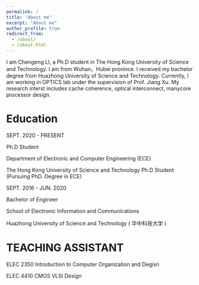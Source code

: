 ```yaml
---
permalink: /
title: "About me"
excerpt: "About me"
author_profile: true
redirect_from: 
  - /about/
  - /about.html
---
```


I am Chengeng LI, a Ph.D student in The Hong Kong University of Science and Technology. I am from Wuhan，Hubei province. I received my bachelor degree from Huazhong University of Science and Technology. Currently, I am working in OPTICS lab under the supervision of Prof. Jiang Xu. My research interst includes cache coherence, optical interconnect, manycore processor design.

Education
======
SEPT. 2020 - PRESENT

Ph.D Student

Department of Electronic and Computer Engineering (ECE)

The Hong Kong University of Science and Technology Ph.D Student (Pursuing PhD. Degree in ECE)


SEPT. 2016 - JUN. 2020

Bachelor of Engineer

School of Electronic Information and Communications

Huazhong University of Science and Technology ( 华中科技大学 )


TEACHING ASSISTANT
======
ELEC 2350 Introduction to Computer Organization and Degisn

ELEC 4410 CMOS VLSI Design
